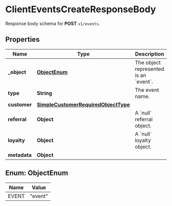 

# ClientEventsCreateResponseBody

Response body schema for **POST** `v1/events`.

## Properties

| Name | Type | Description |
|------------ | ------------- | ------------- |
|**_object** | [**ObjectEnum**](#ObjectEnum) | The object represented is an &#x60;event&#x60;. |
|**type** | **String** | The event name. |
|**customer** | [**SimpleCustomerRequiredObjectType**](SimpleCustomerRequiredObjectType.md) |  |
|**referral** | **Object** | A &#x60;null&#x60; referral object. |
|**loyalty** | **Object** | A &#x60;null&#x60; loyalty object. |
|**metadata** | **Object** |  |



## Enum: ObjectEnum

| Name | Value |
|---- | -----|
| EVENT | &quot;event&quot; |



